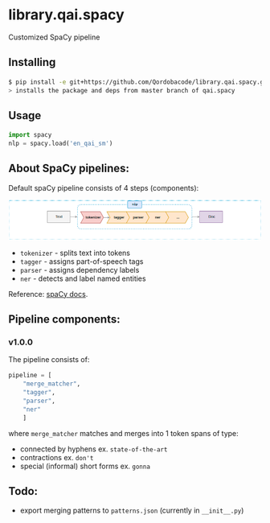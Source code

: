 # library.qai.spacy
Customized SpaCy pipeline

## Installing
```sh
$ pip install -e git+https://github.com/Qordobacode/library.qai.spacy.git@master#egg=en_qai_sm
> installs the package and deps from master branch of qai.spacy
```
## Usage
```python
import spacy
nlp = spacy.load('en_qai_sm')
```
## About SpaCy pipelines:

Default spaCy pipeline consists of 4 steps (components):

![spaCy pipeline](img/pipeline.png)

- `tokenizer` - splits text into tokens
- `tagger` - assigns part-of-speech tags
- `parser` - assigns dependency labels
- `ner` - detects and label named entities

Reference: [spaCy docs](https://spacy.io/usage/processing-pipelines).

## Pipeline components:

### v1.0.0

The pipeline consists of:
```python
pipeline = [
    "merge_matcher",
    "tagger",
    "parser",
    "ner"
    ]
```
where ```merge_matcher``` matches and merges into 1 token spans of type:
- connected by hyphens ex.  ```state-of-the-art```
- contractions ex. ```don't```
- special (informal) short forms ex. ```gonna```

## Todo:
- export merging patterns to ```patterns.json``` (currently in ```__init__.py```)
